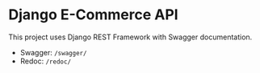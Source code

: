 # Django E-Commerce API

This project uses Django REST Framework with Swagger documentation.
- Swagger: `/swagger/`
- Redoc: `/redoc/`
